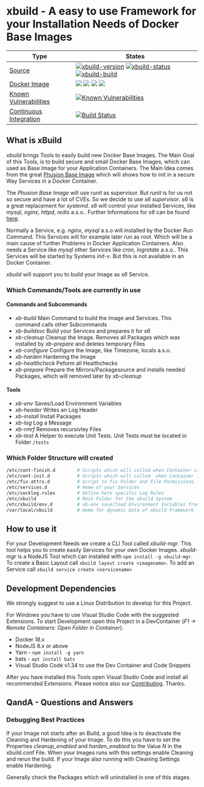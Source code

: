 # xbuild - A easy to use Framework for your Installation Needs of Docker Base Images

| Type | States |
|---|---|
| [Source](https://github.com/x-company/xbuild "View Source") | [![xbuild-version](https://img.shields.io/badge/Version-0.9.7-brightgreen.svg?style=flat)](https://github.com/x-company/xbuild) [![xbuild-status](https://img.shields.io/badge/Status-development%201-brightgreen.svg?style=flat)](https://github.com/x-company/xbuild/releases) [![xbuild-build](https://img.shields.io/badge/Builds-29-brightgreen.svg?style=flat)](https://github.com/x-company/xbuild) |
| [Docker Image](https://cloud.docker.com/u/xcompany/repository/docker/xcompany/xbuild "Show Image on Docker Hub") | [![](https://images.microbadger.com/badges/image/xcompany/xbuild.svg)](https://microbadger.com/images/xcompany/xbuild "Get your own image badge on microbadger.com") [![](https://images.microbadger.com/badges/version/xcompany/xbuild.svg)](https://microbadger.com/images/xcompany/xbuild "Get your own version badge on microbadger.com") [![](https://images.microbadger.com/badges/commit/xcompany/xbuild.svg)](https://microbadger.com/images/xcompany/xbuild "Get your own commit badge on microbadger.com") [![](https://images.microbadger.com/badges/license/xcompany/xbuild.svg)](https://microbadger.com/images/xcompany/xbuild "Get your own license badge on microbadger.com") |
| [Known Vulnerabilities](https://snyk.io//test/github/x-company/xbuild "View Security Status") |[![Known Vulnerabilities](https://snyk.io//test/github/x-company/xbuild/badge.svg?targetFile=package.json)](https://snyk.io//test/github/x-company/xbuild?targetFile=package.json) |
| [Continuous Integration](https://travis-ci.org/x-company/xbuild "View Build Status") | [![Build Status](https://travis-ci.org/x-company/xbuild.svg?branch=master)](https://travis-ci.org/x-company/xbuild) |

## What is xBuild

*xbuild* brings Tools to easily build new Docker Base Images. The Main Goal of this Tools, is to build secure and small Docker Base Images, which can used as Base Image for your Application Containers. The Main Idea comes from the great [Phusion Base Image](http://phusion.github.io/baseimage-docker) which will shows how to init in a secure Way Services in a Docker Container.

The *Phusion Base Image* will use *runit* as supervisor. But *runit* is for us not so secure and have a lot of CVEs. So we decide to use *s6 supervisor*. *s6* is a great replacement for *systemd*. *s6* will control your installed Services, like *mysql*, *nginx*, *httpd*, *redis* a.s.o.. Further Informations for *s6* can be found [here](https://skarnet.org/software/).

Normally a Service, e.g. *nginx*, *mysql* a.s.o will installed by the Docker *Run* Command. This Services will for example later run as root. Which will be a main cause of further Problems in Docker Application Containers. Also needs a Service like *mysql* other Services like *cron*, *logrotate* a.s.o.. This Services will be started by Systems *init-v*. But this is not available in an Docker Container.

*xbuild* will support you to build your Image as *s6* Service.

### Which Commands/Tools are currently in use

#### Commands and Subcommands

- *xb-build* Main Command to build the Image and Services. This command calls other Subcommands
- *xb-buildsvc* Build your Services and prepares it for *s6*
- *xb-cleanup* Cleanup the Image. Removes all Packages which was installed by *xb-prepare* and deletes temporary Files
- *xb-configure* Configure the Image, like Timezone, locals a.s.o.
- *xb-harden* Hardening the Image
- *xb-healthcheck* Peform all Healthchecks
- *xb-prepare* Prepare the Mirrors/Packagesource and installs needed Packages, which will removed later by *xb-cleanup*

#### Tools

- *xb-env* Saves/Load Environment Variables
- *xb-header* Writes an Log Header
- *xb-install* Install Packages
- *xb-log* Log a Message
- *xb-rmrf* Removes recursivley Files
- *xb-test* A Helper to execute Unit Tests. Unit Tests must be located in Folder `/tests`

### Which Folder Structure will created

``` bash
/etc/cont-finish.d        # Scripts which will called when Container is shutting down
/etc/cont-init.d          # Scripts which will called  when Container is started
/etc/fix-attrs.d          # Script to fix Folder and File Permissions
/etc/services.d           # Home of your Services
/etc/socklog.rules        # Define here specific Log Rules
/etc/xbuild               # Main Folder for the xbuild System
/etc/xbuild/env.d         # xb-env save/load Environment Variables from this location
/var/local/xbuild         # Home for dynamic Data of xbuild Framework
```

## How to use it

For your Development Needs we create a CLI Tool called *xbuild-mgr*. This tool helps you to create easily Services for your own Docker Images. *xbuild-mgr* is a NodeJS Tool which can installed with `npm install -g xbuild-mgr`. To create a Basic Layout call `xbuild layout create <imagename>`. To add an Service call `xbuild service create <servicename>`

## Development Dependencies

We strongly suggest to use a Linux Distribution to develop for this Project.

For Windows you have to use Visual Studio Code with the suggested Extensions. To start Development open this Project in a DevContainer (*F1 -> Remote Containers: Open Folder in Container*).

- Docker 18.x
- NodeJS 8.x or above
- Yarn - `npm install -g yarn`
- bats - `apt install bats`
- Visual Studio Code v1.34 to use the Dev Container and Code Snippets

After you have installed this Tools open Visual Studio Code and install all recommended Extensions. Please notice also our [Contributing](CONTRIBUTING.md). Thanks.

## QandA - Questions and Answers

### Debugging Best Practices

If your Image not starts after an Build, a good Idea is to deactivate the Cleaning and Hardening of your Image. To do this you have to set the Properties *cleanup_enabled* and *harden_enabled* to the Value *N* in the xbuild.conf File. When your Images runs with this settings enable Cleaning and rerun the build. If your Image also running with Cleaning Settings enable Hardening.

Generally check the Packages which will uninstalled in one of this stages.
